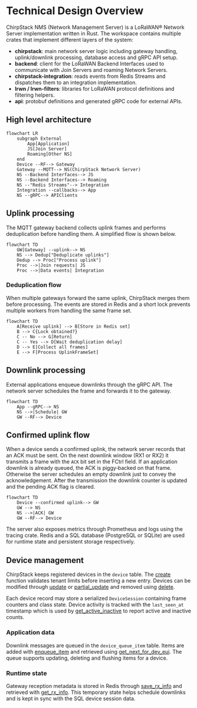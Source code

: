 # Technical Design Overview

ChirpStack NMS (Network Management Server) is a LoRaWAN® Network Server
implementation written in Rust. The workspace contains multiple crates that
implement different layers of the system:

- **chirpstack**: main network server logic including gateway handling,
  uplink/downlink processing, database access and gRPC API setup.
- **backend**: client for the LoRaWAN Backend Interfaces used to communicate
  with Join Servers and roaming Network Servers.
- **chirpstack-integration**: reads events from Redis Streams and dispatches
  them to an integration implementation.
- **lrwn / lrwn-filters**: libraries for LoRaWAN protocol definitions and
  filtering helpers.
- **api**: protobuf definitions and generated gRPC code for external APIs.

## High level architecture
```mermaid
flowchart LR
    subgraph External
        App[Application]
        JS[Join Server]
        Roaming[Other NS]
    end
    Device --RF--> Gateway
    Gateway --MQTT--> NS(ChirpStack Network Server)
    NS --Backend Interfaces--> JS
    NS --Backend Interfaces--> Roaming
    NS --"Redis Streams"--> Integration
    Integration --callbacks--> App
    NS --gRPC--> APIClients
```

## Uplink processing
The MQTT gateway backend collects uplink frames and performs deduplication before
handling them. A simplified flow is shown below.

```mermaid
flowchart TD
    GW[Gateway] --uplink--> NS
    NS --> Dedup["Deduplicate uplinks"]
    Dedup --> Proc["Process uplink"]
    Proc -->|Join requests| JS
    Proc -->|Data events| Integration
```

### Deduplication flow
When multiple gateways forward the same uplink, ChirpStack merges them before
processing. The events are stored in Redis and a short lock prevents multiple
workers from handling the same frame set.

```mermaid
flowchart TD
    A[Receive uplink] --> B[Store in Redis set]
    B --> C{Lock obtained?}
    C -- No --> G[Return]
    C -- Yes --> D[Wait deduplication delay]
    D --> E[Collect all frames]
    E --> F[Process UplinkFrameSet]
```

## Downlink processing
External applications enqueue downlinks through the gRPC API. The network server
schedules the frame and forwards it to the gateway.

```mermaid
flowchart TD
    App --gRPC--> NS
    NS -->|Schedule| GW
    GW --RF--> Device
```

## Confirmed uplink flow
When a device sends a confirmed uplink, the network server records that an ACK
must be sent. On the next downlink window (RX1 or RX2) it transmits a frame with
the `ACK` bit set in the FCtrl field. If an application downlink is already
queued, the ACK is piggy‑backed on that frame. Otherwise the server schedules an
empty downlink just to convey the acknowledgement. After the transmission the
downlink counter is updated and the pending ACK flag is cleared.

```mermaid
flowchart TD
    Device --confirmed uplink--> GW
    GW --> NS
    NS -->|ACK| GW
    GW --RF--> Device
```

The server also exposes metrics through Prometheus and logs using the tracing
crate. Redis and a SQL database (PostgreSQL or SQLite) are used for runtime
state and persistent storage respectively.

## Device management
ChirpStack keeps registered devices in the `device` table. The [create](chirpstack/src/storage/device.rs#L252-L297) function validates tenant limits before inserting a new entry. Devices can be modified through [update](chirpstack/src/storage/device.rs#L562-L584) or [partial_update](chirpstack/src/storage/device.rs#L586-L595) and removed using [delete](chirpstack/src/storage/device.rs#L597-L605).

Each device record may store a serialized `DeviceSession` containing frame counters and class state. Device activity is tracked with the `last_seen_at` timestamp which is used by [get_active_inactive](chirpstack/src/storage/device.rs#L775-L799) to report active and inactive counts.

### Application data
Downlink messages are queued in the `device_queue_item` table. Items are added with [enqueue_item](chirpstack/src/storage/device_queue.rs#L66-L76) and retrieved using [get_next_for_dev_eui](chirpstack/src/storage/device_queue.rs#L114-L141). The queue supports updating, deleting and flushing items for a device.

### Runtime state
Gateway reception metadata is stored in Redis through [save_rx_info](chirpstack/src/storage/device_gateway.rs#L12-L27) and retrieved with [get_rx_info](chirpstack/src/storage/device_gateway.rs#L30-L42). This temporary state helps schedule downlinks and is kept in sync with the SQL device session data.
